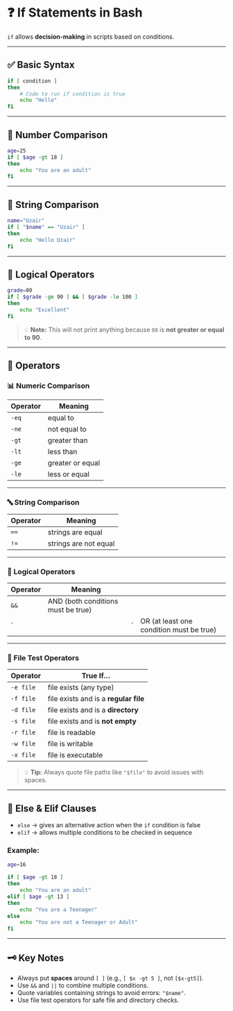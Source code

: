 # ❓ If Statements in Bash

`if` allows **decision-making** in scripts based on conditions.

---

## ✅ Basic Syntax

```bash
if [ condition ]
then
    # Code to run if condition is true
    echo "Hello"
fi
````

---

## 🔢 Number Comparison

```bash
age=25
if [ $age -gt 18 ]
then
    echo "You are an adult"
fi
```

---

## 🔡 String Comparison

```bash
name="Uzair"
if [ "$name" == "Uzair" ]
then
    echo "Hello Uzair"
fi
```

---

## 🧠 Logical Operators

```bash
grade=80
if [ $grade -ge 90 ] && [ $grade -le 100 ]
then
    echo "Excellent"
fi
```

> 💡 **Note:** This will not print anything because `80` is **not greater or equal to 90**.

---

## 🔎 Operators

### 📊 Numeric Comparison

| Operator | Meaning          |
| -------- | ---------------- |
| `-eq`    | equal to         |
| `-ne`    | not equal to     |
| `-gt`    | greater than     |
| `-lt`    | less than        |
| `-ge`    | greater or equal |
| `-le`    | less or equal    |

---

### 🔤 String Comparison

| Operator | Meaning               |
| -------- | --------------------- |
| `==`     | strings are equal     |
| `!=`     | strings are not equal |

---

### 🧩 Logical Operators

| Operator | Meaning                            |    |                                          |
| -------- | ---------------------------------- | -- | ---------------------------------------- |
| `&&`     | AND (both conditions must be true) |    |                                          |
| \`       |                                    | \` | OR (at least one condition must be true) |

---

### 📂 File Test Operators

| Operator  | True If…                              |
| --------- | ------------------------------------- |
| `-e file` | file exists (any type)                |
| `-f file` | file exists and is a **regular file** |
| `-d file` | file exists and is a **directory**    |
| `-s file` | file exists and is **not empty**      |
| `-r file` | file is readable                      |
| `-w file` | file is writable                      |
| `-x file` | file is executable                    |

> 💡 **Tip:** Always quote file paths like `"$file"` to avoid issues with spaces.

---

## 🔀 Else & Elif Clauses

* `else` → gives an alternative action when the `if` condition is false
* `elif` → allows multiple conditions to be checked in sequence

### Example:

```bash
age=16

if [ $age -gt 18 ]
then 
    echo "You are an adult"
elif [ $age -gt 13 ]
then
    echo "You are a Teenager"
else 
    echo "You are not a Teenager or Adult"
fi
```

---

## 🗝 Key Notes

* Always put **spaces** around `[ ]` (e.g., `[ $x -gt 5 ]`, not `[$x-gt5]`).
* Use `&&` and `||` to combine multiple conditions.
* Quote variables containing strings to avoid errors: `"$name"`.
* Use file test operators for safe file and directory checks.

